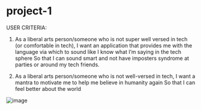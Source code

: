 # project-1

USER CRITERIA:


1. As a liberal arts person/someone who is not super well versed in tech (or comfortable in tech),
I want an application that provides me with the language via which to sound like I know what I’m saying in the tech sphere
So that I can sound smart and not have imposters syndrome at parties or around my tech friends.

3. As a liberal arts person/someone who is not well-versed in tech, 
I want a mantra to motivate me to help me believe in humanity again
So that I can feel better about the world




![image](https://github.com/tovalgreene/techtalkz/assets/130394711/35368d68-4ec2-4461-aaef-843da75bd8f5)
